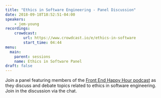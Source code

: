 ```yaml
---
title: "Ethics in Software Engineering - Panel Discussion"
date: 2018-09-18T18:52:51-04:00
speakers:
    - jem-young
recordings:
    crowdcast:
        url: https://www.crowdcast.io/e/ethics-in-software
        start_time: 04:44
menu:
  main:
    parent: sessions
    name: Ethics in Software Panel
draft: false
---
```


Join a panel featuring members of the [Front End Happy Hour podcast](http://frontendhappyhour.com/) as they discuss and debate topics related to ethics in software engineering. Join in the discussion via the chat.